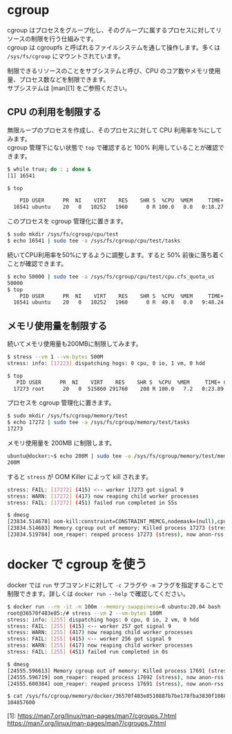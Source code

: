 # cgroup

cgroup はプロセスをグループ化し、そのグループに属するプロセスに対してリソースの制限を行う仕組みです。  
cgroup は cgroupfs と呼ばれるファイルシステムを通して操作します。多くは `/sys/fs/cgroup` にマウントされています。

制限できるリソースのことをサブシステムと呼び、CPU のコア数やメモリ使用量、プロセス数などを制限できます。  
サブシステムは [man][1] をご参照ください。

## CPU の利用を制限する

無限ループのプロセスを作成し、そのプロセスに対して CPU 利用率を%にしてみます。  
cgroup 管理下にない状態で `top` で確認すると 100% 利用していることが確認できます。

```sh
$ while true; do : ; done &
[1] 16541

$ top

    PID USER      PR  NI    VIRT    RES    SHR S  %CPU  %MEM     TIME+ COMMAND
  16541 ubuntu    20   0   10252   1960      0 R 100.0   0.0   0:18.27 bash
```

このプロセスを cgroup 管理化に置きます。

```sh
$ sudo mkdir /sys/fs/cgroup/cpu/test
$ echo 16541 | sudo tee -a /sys/fs/cgroup/cpu/test/tasks
```

続いてCPU利用率を50%にするように調整します。すると 50% 前後に落ち着くことが確認できます。

```sh
$ echo 50000 | sudo tee -a /sys/fs/cgroup/cpu/test/cpu.cfs_quota_us
50000
$ top
    PID USER      PR  NI    VIRT    RES    SHR S  %CPU  %MEM     TIME+ COMMAND
  16541 ubuntu    20   0   10252   1960      0 R  49.8   0.0   9:48.24 bash
```

## メモリ使用量を制限する

続いてメモリ使用量も200MBに制限してみます。

```sh
$ stress --vm 1 --vm-bytes 500M
stress: info: [17223] dispatching hogs: 0 cpu, 0 io, 1 vm, 0 hdd

$ top
   PID USER      PR  NI    VIRT    RES    SHR S  %CPU  %MEM     TIME+ COMMAND
  17273 root      20   0  515860 291760    208 R 100.0   7.2   0:23.89 stress
```

プロセスを cgroup 管理化に置きます。

```sh
$ sudo mkdir /sys/fs/cgroup/memory/test
$ echo 17272 | sudo tee -a /sys/fs/cgroup/memory/test/tasks
17273
```

メモリ使用量を 200MB に制限します。

```sh
ubuntu@docker:~$ echo 200M | sudo tee -a /sys/fs/cgroup/memory/test/memory.limit_in_bytes
200M
```

すると `stress` が OOM Killer によって kill されます。

```sh
stress: FAIL: [17272] (415) <-- worker 17273 got signal 9
stress: WARN: [17272] (417) now reaping child worker processes
stress: FAIL: [17272] (451) failed run completed in 55s

$ dmesg
[23834.514678] oom-kill:constraint=CONSTRAINT_MEMCG,nodemask=(null),cpuset=/,mems_allowed=0,oom_memcg=/test,task_memcg=/test,task=stress,pid=17273,uid=0
[23834.514683] Memory cgroup out of memory: Killed process 17273 (stress) total-vm:515860kB, anon-rss:204432kB, file-rss:336kB, shmem-rss:0kB, UID:0 pgtables:444kB oom_score_adj:0
[23834.519784] oom_reaper: reaped process 17273 (stress), now anon-rss:0kB, file-rss:0kB, shmem-rss:0kB
```

# docker で cgroup を使う

docker では `run` サブコマンドに対して `-c` フラグや `-m` フラグを指定することで制限できます。詳しくは `docker run --help` で確認してください。

```sh
$ docker run --rm -it -m 100m --memory-swappiness=0 ubuntu:20.04 bash
root@36570f483e85:/# stress --vm 2 --vm-bytes 100M
stress: info: [255] dispatching hogs: 0 cpu, 0 io, 2 vm, 0 hdd
stress: FAIL: [255] (415) <-- worker 257 got signal 9
stress: WARN: [255] (417) now reaping child worker processes
stress: FAIL: [255] (415) <-- worker 256 got signal 9
stress: WARN: [255] (417) now reaping child worker processes
stress: FAIL: [255] (451) failed run completed in 0s

$ dmesg
[24555.596613] Memory cgroup out of memory: Killed process 17691 (stress) total-vm:106260kB, anon-rss:45456kB, file-rss:320kB, shmem-rss:0kB, UID:0 pgtables:136kB oom_score_adj:0
[24555.596719] oom_reaper: reaped process 17692 (stress), now anon-rss:0kB, file-rss:0kB, shmem-rss:0kB
[24555.600384] oom_reaper: reaped process 17691 (stress), now anon-rss:0kB, file-rss:0kB, shmem-rss:0kB

$ cat /sys/fs/cgroup/memory/docker/36570f483e8510887b7be178fba3830f1088aa694131c89a18043ef3db220658/memory.limit_in_bytes
104857600
```

[1]: https://man7.org/linux/man-pages/man7/cgroups.7.html https://man7.org/linux/man-pages/man7/cgroups.7.html
